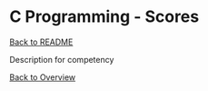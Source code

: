 # C Programming - Scores

[Back to README](README.md)

Description for competency

[Back to Overview](../README.md)

